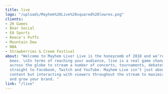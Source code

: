 ```yaml
---
title: live
logo: "/uploads/Mayhem%20Live%20squared%20lowres.png"
clients:
- 2K Games
- Bear Social
- EA Sports
- Reece's Puffs
- Mountain Dew
- NBA
- Strawberries & Creem Festival
about: "Welcome to Mayhem Live! Live is the honeycomb of 2018 and we’re the queen
  bees. \nIn terms of reaching your audience, live is a real game changer. We travel
  across the globe to stream a number of concerts, tournaments, debates, and events
  straight to Facebook, Twitch and YouTube. Mayhem Live isn’t just about streaming
  content but interacting with viewers throughout the stream to maximise reach, influence
  and grow your brand. "
link: "/live"
---
```


